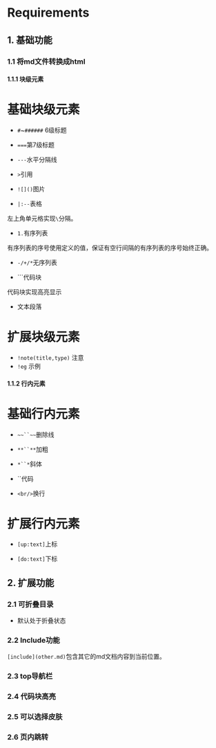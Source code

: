 # Requirements

## 1. 基础功能

### 1.1 将md文件转换成html

#### 1.1.1 块级元素

基础块级元素
===

- `#`~`######` 6级标题

- `===`第7级标题

- `---`水平分隔线

- `>`引用

- `![]()`图片

- `|:--`表格

左上角单元格实现`\`分隔。

- `1.`有序列表

有序列表的序号使用定义的值，保证有空行间隔的有序列表的序号始终正确。

- `-/+/*`无序列表

- \`\`\`代码块

代码块实现高亮显示

- 文本段落

扩展块级元素
===

- `!note(title,type)` 注意
- `!eg` 示例

#### 1.1.2 行内元素

基础行内元素
===

- `~~``~~`删除线

- `**``**`加粗

- `*``*`斜体

- \`\`代码

- `<br/>`换行

扩展行内元素
===

- `[up:text]`上标

- `[do:text]`下标

## 2. 扩展功能

### 2.1 可折叠目录

- 默认处于折叠状态

### 2.2 Include功能

`[include](other.md)`包含其它的md文档内容到当前位置。

### 2.3 top导航栏

### 2.4 代码块高亮

### 2.5 可以选择皮肤

### 2.6 页内跳转
